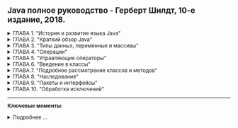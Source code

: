 <small>

## Java полное руководство - Герберт Шилдт, 10-е издание, 2018.  

<details><summary>ГЛАВА 1. "История и развитие языка Java"</summary>

>**Версия Java SE 9**    
>Главным нововведением в версии JDK 9 являются модули, позволяющие указывать взаимосвязи и зависимости в прикладном коде, а также расширяющие возможности управления доступом в Java. Вместе с модулями в языке Java появился
новый синтаксический элемент и несколько ключевых слов. Кроме того, в состав JDK была включена утилита j link, позволяющая создавать на стадии выполнения образ прикладного файла типа JMOD, содержащего только нужные модули.
Модули также оказали заметное влияние на библиотеку Java API, поскольку, начиная с версии JDK 9, библиотечные пакеты организованы в модули.
>
</details>

<details><summary>ГЛАВА 2. "Краткий обзор Java"</summary>  

>**Абстракция**  
>Важным элементом ООП является абстракция. Человеку свойственно представлять сложные явления и объекты, прибегая к абстракции. Например, люди
 представляют себе автомобиль не в виде набора десятков тысяч отдельных деталей, а в виде совершенно определенного объекта, имеющего свое особое поведение. Эта абстракция позволяет не задумываться о сложности деталей, составляющих автомобиль, скажем, при поездке в магазин. Можно не обращать внимания
 на подробности работы двигателя, коробки передач и тормозной системы. Вместо этого объект можно использовать как единое целое.
>
>Эффективным средством применения абстракции служат иерархические классификации. Это позволяет упрощать семантику сложных систем, разбивая их на более управляемые части. Внешне автомобиль выглядит единым объектом. Но
 стоит заглянуть внутрь, как становится ясно, что он состоит из нескольких подсистем: рулевого управления, тормозов, аудиосистемы, привязных ремней, обогревателя, навигатора и т.п. Каждая из этих подсистем, в свою очередь, собрана из более
 специализированных узлов. Например, аудиосистема состоит из радиоприемника, проигрывателя компакт-дисков и/или аудиокассет. Суть всего сказанного состоит в том, что структуру автомобиля (или любой другой сложной системы) можно
 описать с помощью иерархических абстракций.
>
> Иерархические абстракции сложных систем можно применять и к компьютерным программам. Благодаря абстракции данные традиционной, ориентированной
 на процессы, программы можно преобразовать в составляющие ее объекты, а последовательность этапов процесса - в совокупность сообщений, передаваемых
 между этими объектами. Таким образом, каждый из этих объектов описывает свое
 особое поведение. Эти объекты можно считать отдельными сущностями, реагирующими на сообщения, предписывающие им выполнить конкретное действие.
 В этом, собственно, и состоит вся суть ООП.  
>
>Принципы ООП лежат как в основе языка Java, так и восприятия мира человеком. Важно понимать, каким образом эти принципы реализуются в программах. Как станет ясно в дальнейшем, ООП является еще одной, но более эффективной и естественной
 парадигмой создания программ, способных пережить неизбежные изменения, сопровождающие жизненный цикл любого крупного программного проекта, включая зарождение общего замысла, развитие и созревание. Например, при наличии тщательно
 определенных объектов и ясных, надежных интерфейсов с этими объектам можно безбоязненно и без особого труда извлекать или заменять части старой системы.
>
>**Инкапсуляция**  
>Механизм, связывающий код и данные, которыми он манипулирует, защищая оба эти компонента от внешнего вмешательства и злоупотреблений, называется инкапсуляцией. Инкапсуляцию можно считать защитной оболочкой, которая предохраняет код и данные от произвольного доступа со стороны другого кода, находящегося
 снаружи оболочки. Доступ к коду и данным, находящимся внутри оболочки, строго контролируется тщательно определенным интерфейсом. Чтобы провести аналогию с реальным миром, рассмотрим автоматическую коробку передач автомобиля.
 Она инкапсулирует немало сведений об автомобиле, в том числе величину ускорения, крутизну поверхности, по которой совершается движение, а также положение рычага переключения скоростей. Пользователь (в данном случае водитель) может оказывать влияние на эту сложную инкапсуляцию только одним способом: перемещая рычаг переключения скоростей. На коробку передач нельзя воздействовать,
 например, с помощью индикатора поворота или дворников. Таким образом, рычаг переключения скоростей является строго определенным, а по существу, единственным интерфейсом с коробкой передач. Более того, происходящее внутри коробки
 передач не влияет на объекты, находящиеся вне ее. Например, переключение передач не включает фары! Функция автоматического переключения передач инкапсулирована, и поэтому десятки изготовителей автомобилей могут реализовать ее как
 угодно. Но с точки зрения водителя все эти коробки передач работают одинаково.
>
>Аналогичный принцип можно применять и в программировании. Сильная сторона инкапсулированного кода состоит в следующем: всем известно, как получить доступ к нему, а следовательно, его можно использовать независимо о подробностей реализации и не опасаясь неожиданных побочных эффектов.  
>
>Основу инкапсуляции в Java составляет класс. Подробнее классы будут рассмотрены в последующих главах, а до тех пор полезно дать хотя бы краткое их описание.
 Класс определяет структуру и поведение (данные и код), которые будут совместно использоваться набором объектов. Каждый объект данного класса содержит структуру и поведение, которые определены классом, как если бы объект был "отлит"
 в форме класса. Поэтому иногда объекты называют экземплярами класса. Таким образом, класс - это логическая конструкция, а объект - ее физическое воплощение. При создании класса определяются код и данные, которые образуют этот класс.
>
>Совместно эти элементы называются членами класса. В частности, определенные в классе данные называются переменными-членами или переменными экземпляра,
 а код, оперирующий данными, - методами-членами или просто методами. (То, что программирующие на Java называют методами, программирующие на С/С++ называют функциями.) В программах, правильно написанных на Java, методы определяют, 
 60 Часть 1. Язык Java каким образом используются переменные-члены. Это означает, что поведение и интерфейс класса определяются методами, оперирующими данными его экземпляра.  
 Назначение класса состоит в инкапсуляции сложной структуры программы, и поэтому существуют механизмы сокрытия сложной структуры реализации в самом
 классе. Каждый метод или переменная в классе могут быть помечены как закрытые или открытые. Открытый интерфейс класса представляет все, что должны или могут знать внешние пользователи класса. Закрытые методы и данные могут быть доступны только для кода, который является членом данного класса. Следовательно,
 любой другой код, не являющийся членом данного класса, не может получать доступ к закрытому методу или переменной. Закрытые члены класса доступны другим частям программы только через открытые методы класса, и благодаря этому исключается возможность выполнения неправомерных действий. Это, конечно, означает,
 что открытый интерфейс должен быть тщательно спроектирован и не должен раскрывать лишние подробности внутреннего механизма работы класса.
>
>**Наследование**  
>Процесс, в результате которого один объект получает свойства другого, называется наследованием. Это очень важный принцип ООП, поскольку наследование обеспечивает принцип иерархической классификации. Как отмечалось ранее,
 большинство знаний становятся доступными для усвоения благодаря иерархической (т.е. нисходящей) классификации. Например, золотистый ретривер - часть
классификации собак, которая, в свою очередь, относится к классу млекопитающих, а тот - к еще большему классу животных. Без иерархий каждый объект должен был бы явно определять все свои характеристики. Но благодаря наследованию
объект должен определять только те из них, которые делают его особым в классе. Объект может наследовать общие атрибуты от своего родительского объекта.
Таким образом, механизм наследования позволяет сделать один объект частным случаем более общего случая.
> 
>Рассмотрим этот механизм подробнее.   
Как правило, большинство людей воспринимают окружающий мир в виде иерархически связанных между собой объектов, подобных животным, млекопитающим и собакам. Если требуется привести абстрактное описание животных, можно сказать, что они обладают определенными свойствами: размеры, умственные
способности и костная система. Животным присущи также определенные особенности поведения: они едят, дышат и спят. Такое описание свойств и поведения составляет определение класса животных.  
Если бы потребовалось описать более конкретный класс животных, например млекопитающих, следовало бы указать и более конкретные свойства, в частности тип зубов и молочных желез. Такое определение называется подклассом животных, которые относятся к суперклассу (родительскому классу) млекопитающих.
А поскольку млекопитающие - лишь более точно определенные животные, то они наследуют все свойства животных. Подкласс нижнего уровня иерархии классов наследует все свойства каждого из его родительских классов
>
>**Полиморфизм**  
>Полиморфизм (от греч. "много форм") - это принцип ООП, позволяющий использовать один и тот же интерфейс для общего класса действий. Каждое действие
 зависит от конкретной ситуации. Рассмотрим в качестве примера стек, действующий как список обратного магазинного типа. Допустим, в программе требуются
 стеки трех типов: для целочисленных значений, для числовых значений с плавающей точкой и для символов. Алгоритм реализации каждого из этих стеков остается неизменным, несмотря на отличия в данных, которые в них хранятся. В языке,
 не являющемся объектно-ориентированным, для обращения со стеком пришлось бы создавать три разных ряда подпрограмм под отдельными именами. А в языке Java благодаря принципу полиморфизма для обращения со стеком можно определить общий ряд подпрограмм под одними и теми же общими именами.  
 В более общем смысле принцип полиморфизма нередко выражается фразой "один интерфейс, несколько методов': Это означает, что можно разработать общий интерфейс для группы связанных вместе действий. Такой подход позволяет уменьшить сложность программы, поскольку один и тот же интерфейс служит
 для указания общего класса действий. А выбор конкретного действия (т.е. метода) делается применительно к каждой ситуации и входит в обязанности компилятора.
 Это избавляет программиста от необходимости делать такой выбор вручную. Ему нужно лишь помнить об общем интерфейсе и правильно применять его.  
 Если продолжить аналогию с собаками, то можно сказать, что собачье обоняние - полиморфное свойство. Если собака почувствует запах кошки, она залает
 и погонится за ней. А если собака почувствует запах своего корма, то у нее начнется слюноотделение, и она поспешит к своей миске. В обоих случаях действует одно
 и то же чувство обоняния. Отличие лишь в том, что именно издает запах, т.е. в типе данных, воздействующих на нос собаки! Этот общий принцип можно реализовать, применив его к методам в программе на Java. 
>

</details>

<details><summary>ГЛАВА 3. "Типы данных, переменные и массивы"</summary>

>
>>* **Целые числа.**   
>>Тип bуtе 8-разрядный тип данных со знаком от -128 до 127.  
>>Тип short представляет 16-разрядные целочисленные значения со знаком в пределах от -32768 до 32767. Этот тип данных применяется в Java реже всех остальных.  
>>Тип int это тип 32-разрядных целочисленных значений со знаком в пределах от -2147483648 до 2147483647.  
>>Тип long этот тип 64-разрядных целочисленных значений со знаком удобен в тех случаях, когда длины типа int недостаточно для хранения требуемого значения.   

>>* **Числа с плавающей точкой.**  
>>Тип float Этот тип определяет числовое значение с плавающей точкой одинарной точности, для хранения которого в оперативной памяти требуется 32 бита.  
>>Тип doublе Для хранения числовых значений с плавающей точкой двойной точности, как обозначает ключевое слово doublе, в оперативной памяти требуется 64 бита.    

>>* **Символы.**  
>>Эта группа включает в себя тип данных char, представляющий символы, например буквы и цифры, из определенного набора.  

>>* **Тип данных char.**  
>>Символы представлены в Юникоде (Unicode), для хранения этих символов требуется 16 бит, диапазон  от О до 65536.  

>>* **Логические значения.**  
>>Тип boolean, предназначенный для хранения логических значений. Переменные этого типа могут принимать только одно из двух возможных значений: true (истинное) или false (ложное).  

>>**Управляющие последовательности символов**  
>>|Управляющая последовательность|Описание|
>>|:-----------------------------|:-------|
>>|\ddd|Восьмеричный символ ( ddd) |
>>|\uxxxx|Шестнадцатеричный символ в Юникоде (.хххх)|
>>|\'|Одинарная кавычка|
>>|\"|Двойная кавычка|
>>|\\|Обратная косая черта|
>>|\r|Возврат каретки|
>>|\n|Новая строка (или перевод строки)|
>>|\f|Подача страницы|
>>|\t|Табуляция|
>>|\b|Возврат на одну позицию ("забой")|

>>**Область видимости и срок действия переменных**  
>>При открытии каждого нового блока кода создается новая область видимости. Область видимости определяет, какие именно объекты доступны для других частей программы. Она определяет также продолжительность существования этих объектов.
>>  
>>Области видимости могут быть вложенными. Так, вместе с каждым блоком кода, по существу, создается новая, вложенная область видимости. В таком случае внешняя область видимости включает в себя внутреннюю область. Это означает, что объекты, объявленные во внешней области видимости, будут доступны
для кода из внутренней области видимости, но не наоборот. Объекты, объявленные во внутренней области видимости, будут недоступны за ее пределами.
  
>>**Автоматическое преобразование типов в Java**  
>>Когда данные одного типа присваиваются переменной другого типа, выполняется автоматическое преобразование типов, если удовлетворяются два условия:  
>
>>* оба типа совместимы;  
>>* длина целевого типа больше длины исходного типа.  
>
>>**Правила продвижения типов**
>>В языке Java определен ряд правил продвижения типов, применяемых к выражениям. Сначала все значения типа byte, short и char продвигаются к типу int,
  как пояснялось выше. Затем тип всего выражения продвигается к типу long, если
  один из его операндов относится к типу long. Если же один из операндов относится к типу float, то тип всего выражения продвигается к типу float. А если
  любой из операндов относится к типу douЫe, то и результат вычисления всего
  выражения относится к типу douЫe.  
>>
>>[Chapter03/Conversion - Продемонстрировать приведение типов](https://github.com/aykononov/JavaSchildt/tree/master/Chapter03/Conversion.java "Посмотреть пример")  
>>[Chapter03/Scope - Продемонстрировать область видимости блока кода](https://github.com/aykononov/JavaSchildt/tree/master/Chapter03/Scope.java "Посмотреть пример")  
>
>>**Массивы**  
>>Массив - это группа однотипных переменных, для обращения к которым используется общее имя. В языке Java допускается создание массивов любого типа
  и разной размерности. Доступ к конкретному элементу массива осуществляется по его индексу. Массивы предоставляют удобный способ группирования связанной вместе информации.  
>>Массивы бывают ОДНОМЕРНЫЕ и МНОГОМЕРНЫЕ.  
>>
>>[Chapter03/Array - Продемонстрировать применение одномерного массива](https://github.com/aykononov/JavaSchildt/tree/master/Chapter03/Array.java "Посмотреть пример")  
>>[Chapter03/CountDayArray - Усовершенствованная версия предыдущей программы](https://github.com/aykononov/JavaSchildt/tree/master/Chapter03/CountDayArray.java "Посмотреть пример")   
>>[Chapter03/TwoDArray - Двумерный массив](https://github.com/aykononov/JavaSchildt/tree/master/Chapter03/TwoDArray.java "Посмотреть пример")  
>>[Chapter03/Matrix - Инициализировать двухмерный массив](https://github.com/aykononov/JavaSchildt/tree/master/Chapter03/Matrix.java "Посмотреть пример")  
>>[Chapter03/DuoArray - Применение двумерного массива](https://github.com/aykononov/JavaSchildt/tree/master/Chapter03/DuoArray.java "Посмотреть пример")  
>>[Chapter03/ThreeArray - Пример трехмерного массива](https://github.com/aykononov/JavaSchildt/tree/master/Chapter03/ThreeArray.java "Посмотреть пример")  
>>[Chapter03/TwoDAgain - Резервирование памяти вручную для массива с разной размерностью второго измерения](https://github.com/aykononov/JavaSchildt/tree/master/Chapter03/TwoDAgain.java "Посмотреть пример")  
>>[Chapter03/Average - Вычисление среднего из массива значений](https://github.com/aykononov/JavaSchildt/tree/master/Chapter03/TwoDAgain.java "Посмотреть пример")  
</details>

<details><summary>ГЛАВА 4. "Операции"</summary>

>
>[Chapter04/BasicMath - Продемонстрировать основные арифметические операции](https://github.com/aykononov/JavaSchildt/tree/master/Chapter04/BasicMath.java "Посмотреть пример")  
>[Chapter04/Modulus - Операция деления по модулю "%" (возвращает остаток от деления)](https://github.com/aykononov/JavaSchildt/tree/master/Chapter04/Modulus.java "Посмотреть пример")  
>[Chapter04/OpEquals - Составные операции с присваиванием](https://github.com/aykononov/JavaSchildt/tree/master/Chapter04/OpEquals.java "Посмотреть пример")  
>
>**Поразрядные операции в Java**  
>"~"    - Поразрядная унарная операция НЕ  
>"&"    - Поразрядная логическая операция И  
>"|"    - Поразрядная логическая операция ИЛИ  
>"^"    - Поразрядная логическая операция исключающее ИЛИ  
>">>"   - Сдвиг вправо  
>">>>"  - Сдвиг вправо с заполнением нулями  
>"<<"   - Сдвиг влево  
>"&="   - Поразрядная логическая операция И с присваиванием  
>"|="   - Поразрядная логическая операция ИЛИ с присваиванием  
>"^="   - Поразрядная логическая операция исключающее ИЛИ с присваиванием  
>">>="  - Сдвиг вправо с присваиванием  
>">>>=" - Сдвиг вправо с заполнением нулями и присваиванием  
>"<<="  - Сдвиг влево с присваиванием  
>
>[Chapter04/BitLogic - Продемонстрировать применение поразрядных логических операций](https://github.com/aykononov/JavaSchildt/tree/master/Chapter04/BitLogic.java "Посмотреть пример")  
>[Chapter04/HexByte - Маскирование двоичных разрядов расширения знака](https://github.com/aykononov/JavaSchildt/tree/master/Chapter04/HexByte.java "Посмотреть пример")  
>[Chapter04/ByteShift - Сдвиг влево значения типа byte](https://github.com/aykononov/JavaSchildt/tree/master/Chapter04/ByteShift.java "Посмотреть пример")  
>[Chapter04/ByteLeft - Сдвиг влево](https://github.com/aykononov/JavaSchildt/tree/master/Chapter04/ByteLeft.java "Посмотреть пример")  
>
>**Операции отношения(сравнения)**  
>"=="   - Равно  
 "!="   - Не равно  
 ">"    - Больше  
 "<"    - Меньше  
 ">="   - Больше или равно  
 "<="   - Меньше или равно
>
>**Логические операции**  
>&  - Логическая операция И  
 |  - Логическая операция ИЛИ  
 ^  - Логическая операция исключающее ИЛИ  
 || - Укороченная логическая операция ИЛИ  
 && - Укороченная логическая операция И  
 !  - Логическая унарная операция НЕ  
 &= - Логическая операция И с присваиванием  
 |= - Логическая операция ИЛИ с присваиванием  
 ^= - Логическая операция исключающее ИЛИ с присваиванием  
 == - Равенство  
 != - Неравенство  
 ?: - Тернарная условная операция типа если"., то"., иначе".
>
>[Chapter04/Ternary - Продемонстрировать применение тернарной операции "?"](https://github.com/aykononov/JavaSchildt/tree/master/Chapter04/Ternary.java "Посмотреть пример")  
  
</details>

<details><summary>ГЛАВА 5. "Управляющие операторы"</summary>

>
>Управляющие операторы применяются для реализации переходов и ветвлений в потоке исполнения команд программы, исходя из ее состояния. Управляющие операторы в программе на Java можно разделить
 на следующие категории: операторы выбора, операторы цикла и операторы перехода. Операторы выбора позволяют выбирать разные ветви выполнения команд
 в соответствии с результатом вычисления заданного выражения или состоянием переменной. Операторы цикла позволяют повторять выполнение одного или нескольких операторов (т.е. они образуют циклы). Операторы перехода обеспечивают возможность нелинейного выполнения программы.
>
>[Chapter05/SampleSwitch - Простой пример применения оператора switch](https://github.com/aykononov/JavaSchildt/tree/master/Chapter05/SampleSwitch.java "Посмотреть пример")  
>[Chapter05/NoBody - Цикл whilе (целевая часть цикла может быть пустой)](https://github.com/aykononov/JavaSchildt/tree/master/Chapter05/NoBody.java "Посмотреть пример")  
>[Chapter05/DoWhile - Продемонстрировать применение оператора цикла do-while](https://github.com/aykononov/JavaSchildt/tree/master/Chapter05/DoWhile.java "Посмотреть пример")  
>[Chapter05/ChoiceMenu - Использовать оператор цикла do-while для выбора пункта меню.](https://github.com/aykononov/JavaSchildt/tree/master/Chapter05/ChoiceMenu.java "Посмотреть пример")  
>[Chapter05/ForEach - Пример цикла for в стиле for each](https://github.com/aykononov/JavaSchildt/tree/master/Chapter05/ForEach.java "Посмотреть пример")  
>[Chapter05/ForEachDuoArray - Применение цикла for в стиле for each для обращения к двухмерному массиву](https://github.com/aykononov/JavaSchildt/tree/master/Chapter05/ForEachDuoArray.java "Посмотреть пример")  
>[Chapter05/BreakWhile - Применение оператора break во вложенных циклах](https://github.com/aykononov/JavaSchildt/tree/master/Chapter05/BreakWhile.java "Посмотреть пример")  
>[BreakToLabel - Применение оператора Ьreak с меткой для выхода из вложенных циклов.](https://github.com/aykononov/JavaSchildt/tree/master/Chapter05/BreakToLabel.java "Посмотреть пример")  
>[Chapter05/Continue - Продемонстрировать применение оператора continue](https://github.com/aykononov/JavaSchildt/tree/master/Chapter05/Continue.java "Посмотреть пример")  
>[Chapter05/Return - Оператор return немедленно прекращает выполнение метода, в теле которого он находится.](https://github.com/aykononov/JavaSchildt/tree/master/Chapter05/Return.java "Посмотреть пример")  
>[Chapter05/ContinueLabel - Применение оператора continue с меткой](https://github.com/aykononov/JavaSchildt/tree/master/Chapter05/ContinueLabel.java "Посмотреть пример")  

</details>

<details><summary>ГЛАВА 6. "Введение в классы"</summary>

>
>**Класс определяет форму и сущность объекта.**  
>Таким образом, Класс - *Это шаблон для создания объекта*, а Объект - *Это экземпляр класса*. 
 Но поскольку Объект является экземпляром Класса, то понятия объект и экземпляр употребляются в одном и том же смысле.  
 При определении Класса объявляется его конкретная форма и сущность. Для этого указываются данные, которые он содержит, а также код, воздействующий на эти данные.
 И хотя очень простые Классы могут содержать только код или только данные, большинство классов, применяемых в реальных программах, содержат оба компонента.  
 Данные, или переменные, определенные в классе, называются переменными экземпляра. Код содержится в теле методов. Вместе с переменными зкземпляра
 методы, определенные в классе, называются цленами класса. В большинстве классов действия над переменными зкземпляра и доступ к ним осуществляют методы,
 определенные в этом классе. Таким образом, именно методы, как правило, определяют порядок использования данных класса.  
 Как упоминалось выше, переменные, определенные в классе, называются переменными экземпляра, поскольку каждый экземпляр класса (т.е. каждый объект
 класса) содержит собственные копии этих переменных. Таким образом, данные одного объекта отделены и отличаются от данных другого объекта.  
 Все методы имеют ту же общую форму, что и метод main(), но большинство методов редко объявляются как static или public.  
>
> *В общей форме класса отсутствует определение метода main(). Его нужно указывать только в тех случаях, когда данный класс служит отправной точкой для выполнения программы.*
>
>[Chapter06/BoxDemo - Программа, использующая класс Box](https://github.com/aykononov/JavaSchildt/tree/master/Chapter06/BoxDemo.java "Посмотреть пример")  
>[Chapter06/BoxDemo2 - В этой программе объявляются два объекта класса Вох](https://github.com/aykononov/JavaSchildt/tree/master/Chapter06/BoxDemo2.java "Посмотреть пример")  
>[Chapter06/BoxDemo3 - В этой программе применяется метод с параметрами](https://github.com/aykononov/JavaSchildt/tree/master/Chapter06/BoxDemo3.java "Посмотреть пример")  
>[Chapter06/BoxDemo4 - В классе Box4 применяется параметрзованный конструктор](https://github.com/aykononov/JavaSchildt/tree/master/Chapter06/BoxDemo4.java "Посмотреть пример")  
>[Chapter06/BoxDemo5 - Перегрузка методов](https://github.com/aykononov/JavaSchildt/tree/master/Chapter06/BoxDemo5.java "Посмотреть пример")  
>[Chapter06/Stack - Реализация класса Stack](https://github.com/aykononov/JavaSchildt/tree/master/Chapter06/Stack.java "Посмотреть пример")  
>[Chapter06/TestStack - Применение класса Stack](https://github.com/aykononov/JavaSchildt/tree/master/Chapter06/TestStack.java "Посмотреть пример")  

</details>

<details><summary>ГЛАВА 7. "Подробное рассмотрение классов и методов"</summary>

>
><details><summary>Перегрузка методов</summary>
>
>Далее будет продолжено более подробное рассмотрение методов и классов на следующих примерах:  
>Перегрузка методов поддерживает полиморфизм, поскольку это один из способов реализации в Java принципа "один интерфейс, несколько методов. 
>В тех языках программирования, где перегрузка методов не поддерживается, каждому методу должно быть присвоено однозначное имя. Но зачастую требуется реализовать, по существу, один и тот же метод для разных типов данных.  
>Перегрузка методов ценна тем, что позволяет обращаться к похожим методам по общему имени.
>  
>Выбор подходящего варианта метода для кQнкретной ситуации входит в обязанности компилятора, а программисту нужно лишь запомнить общее выполняемое действие. Полиморфизм позволяет свести несколько имен к одному.  
>При перегрузке метода каждый его вариант может выполнять любые требующиеся действия. Не существует правила, согласно которому перегружаемые методы должны быть связаны друг с другом.
>  
>[Chapter07/OverloadDemo - Продемонстрировать перегрузку методов](https://github.com/aykononov/JavaSchildt/tree/master/Chapter07/OverloadDemo.java "Посмотреть пример")  
>[Chapter07/OverloadDemo2 - Применить автоматическое преобразование типов к перегрузке](https://github.com/aykononov/JavaSchildt/tree/master/Chapter07/OverloadDemo.java "Посмотреть пример")  
>
>Наряду с перегрузкой обычных методов можно также выполнять перегрузку методов-конструкторов.  
>В качестве параметров объекты чаще всего употребляются в конструкторах.
 Нередко новый объект приходится создавать таким образом, чтобы он первоначально ничем не отличался от уже существующего объекта. Для этого придется
 определить конструктор, принимающий в качестве параметра объект своего класса. Например, приведенная ниже очередная версия класса Вох позволяет инициализировать один объект другим.  
>
>[Chapter07/BoxDemo01 - В этой версии класса Вох один объект допускается инициализировать другим объектом](https://github.com/aykononov/JavaSchildt/tree/master/Chapter07/BoxDemo01.java "Посмотреть пример")  
>
></details>

><details><summary>Передача агрументов - Вызов по значению</summary>
>
>В этом случае значение аргумента копируется в формальный параметр подпрограммы. Следовательно, изменения, вносимые в параметр подпрограммы, не оказывают никакого влияния на аргумент.  
>*Когда методу передается аргумент примитивного типа, его передача происходит по значению. В итоге создается копия аргумента, и все, что происходит с параметром, принимающим этот аргумент, не оказывает никакого влияния за пределами вызываемого метода.*  
>[Chapter07/CallByValue02 - Аргументы примитивных типов передаются по значению](https://github.com/aykononov/JavaSchildt/tree/master/Chapter07/CallByValue02.java "Посмотреть пример")  
>
></details>

><details><summary>Передача объектов</summary>
>
>При передаче объекта в качестве аргумента методу ситуация меняется коренным образом, поскольку объекты, по существу, передаются при вызове по ссылке. Не следует, однако, забывать, что *при объявлении переменной типа класса создается лишь ссылка на объект этого класса.*  
 Таким образом, при передаче этой ссылки методу принимающий ее параметр будет ссылаться на тот же самый объект, на который ссылается и аргумент. По существу, это означает, что объекты действуют так, как будто они передаются методам по ссылке. Но изменения объекта в теле метода оказывают влияние на объект, указываемый в качестве аргумента.  
[Chapter07/CallObjLink03 - Объекты передаются по ссылке на них](https://github.com/aykononov/JavaSchildt/tree/master/Chapter07/CallObjLink03.java "Посмотреть пример")  
>
></details>

><details><summary>Возврат объектов</summary>
>
>Метод может возвращать любой тип данных, в том числе созданные типы классов.  
 При каждом вызове метода в программе создается новый объект, а ссылка на него возвращается вызывающей части программы. 
 В данной программе демонстрируется еще один важный момент: память выделяется для всех объектов динамически с помощью операции new, а следовательно, программисту не нужно принимать никаких мер, чтобы объект не вышел за пределы области своего действия, поскольку выполнение метода, в котором он был создан, прекращается. Объект будет
 существовать до тех пор, пока будет существовать ссылка на него в каком-нибудь другом месте программы.  
 В отсутствие любых ссылок на объект он будет уничтожен при последующей сборке "мусора".  
>В приведенном ниже примере проrраммы метод icrByTen() возвращает объект, в котором значение переменной а на "1О" больше значения этой переменной в вызывающем объекте:  
>[Chapter07/ReturnObject04 - Возврат объекта](https://github.com/aykononov/JavaSchildt/tree/master/Chapter07/ReturnObject04.java "Посмотреть пример")  
></details>

><details><summary>Рекурсия</summary>
>
>Процесс определения чего-либо относительно самого себя называется Рекурсией. В Java Рекурсия - это средство, которое позволяет методу вызывать самого себя.   
>Такой метод называется *Рекурсивным*.  
>Когда рекурсивный метод вызывает сам себя, новым локальным переменным и параметрам выделяется место в стеке и код метода выполняется с этими новыми исходными значениями. 
 При каждом возврате из вызова рекурсивного метода прежние локальные переменные и параметры удаляются из стека, а выполнение продолжается с точки вызова в самом методе. 
>Рекурсивные методы выполняют действия, которые можно сравнить с раскладыванием и складыванием телескопической трубы.
>  
>Недостаток:  
>Слишком большое количество вызовов рекурсивного метода может привести к переполнению стека, поскольку параметры и локальные переменные сохраняются в стеке,
 а при каждом новом вызове создаются новые копии этих значений. В таком случае в исполняющей системе Java возникнет исключение.
>  
>Преимущество:  
>Главное преимущество рекурсивных методов заключается в том, что их можно
 применять для реализации более простых и понятных вариантов некоторых алгоритмов, чем их итерационные аналоги. Например, алгоритм быстрой сортировки
 очень трудно реализовать итерационным способом. А некоторые виды алгоритмов, связанных с искусственным интеллектом, легче всего реализовать с помощью рекурсивных решений.
>  
>Важно!!!  
>При написании рекурсивных методов следует позаботиться о том, чтобы в каком-нибудь другом месте программы присутствовал условный оператор i f, осуществляющий возврат из метода без его рекурсивного вызова. В противном случае возврата из рекурсивно вызываемого метода так и не произойдет. 
>Подобная ошибка очень часто встречается при организации рекурсии. Поэтому на стадии разработки рекурсивных методов рекомендуется как можно чаще делать вызовы метода println(),чтобы следить за происходящим и прерывать выполнение при обнаружении ошибки.
>  
>*Классическим примером рекурсии служит вычисление факториала числа.*  
>Факториал числа N - это произведение всех целых чисел от 1 до N.   
 Например, факториал числа 3 равен 1*2*3, т.е. 6.  
>Ниже показано, как вычислить факториал, используя рекурсивный метод:  
>[Chapter07/Recursion05 - Простой пример рекурсии (вычисление Факториала)](https://github.com/aykononov/JavaSchildt/tree/master/Chapter07/Recursion05.java "Посмотреть пример")  
>[Chapter07/Recursion06 - Еще один пример рекурсии](https://github.com/aykononov/JavaSchildt/tree/master/Chapter07/Recursion06.java "Посмотреть пример")  
></details>

><details><summary>Управление доступом</summary>
>
>Инкапсуляция позволяет управлять доступом к членам класса из отдельных частей программы.  
>В языке Java определяются следующие модификаторы доступа: *рublic (открытый), private (закрытый)* и *protected (защищенный)*, а также уровень доступа, предоставляемый по умолчанию. Модификатор доступа protected применяется только при наследовании.
>  
>Когда член объявляется с модификатором доступа *рublic*, он становится доступным из любого
 другого кода. А когда член класса объявляется с модификатором доступа *private*,
 он доступен только другим членам этого же класса. Теперь становится понятно,
 почему в объявлении метода **main()** всегда присутствует модификатор *рublic*.
 Этот метод вызывается из кода, находящегося за пределами данной программы, т.е. из исполняющей системы Java. 
 В отсутствие модификатора доступа по умолчанию член класса считается открытым в своем пакете, но недоступным для кода, находящегося за пределами этого пакета.  
>
>В следующем примере демонстрируется отличие модификаторов *рublic и private*:  
>[Chapter07/TestAccess07 - Демонстрация модификаторов доступа](https://github.com/aykononov/JavaSchildt/tree/master/Chapter07/TestAccess07.java "Посмотреть пример")  
>В качестве более реального примера организации управления доступом рассмотрим следующую усовершенствованную версию класса Stack.  
>[Chapter07/StackTest08 - Пример, усовершенствованной версии класса Stack](https://github.com/aykononov/JavaSchildt/tree/master/Chapter07/StackTest08.java "Посмотреть пример")  
></details>

><details><summary>Ключевое слово static</summary>
>
>Когда член класса объявлен как *static (статический)*, он доступен до создания любых объектов его класса и без ссылки на какой-нибудь объект. 
 Статическими могут быть объявлены как методы, так и переменные. Наиболее распространенным примером статического члена служит метод **main()**, который объявляется как *static*,
 поскольку он должен быть объявлен до создания любых объектов.
 Переменные экземпляра, объявленные как *static*, по существу, являются глобальными. При объявлении объектов класса этих переменных их копии не создаются. Вместо этого все экземпляры класса совместно используют одну и ту же
 статическую переменную.
>  
>На методы, объявленные как *static*, налагаются следующие ограничения:
>* Они могут непосредственно вызывать только другие статические методы.
>* Им непосредственно доступны только статические переменные.
>* Они никоим образом не могут делать ссылки типа *this* или *super*.  
>
>Если для инициализации статических переменных требуется произвести вычисления, то для этой цели достаточно объявить статический блок, который будет выполняться только один раз при первой загрузке класса.   
>В приведенном ниже примере демонстрируется класс, который содержит статический метод, несколько статических переменных и статический блок инициализации.  
>[Chapter07/UseStatic09 - В этой версии класса Вох один объект допускается инициализировать другим объектом](https://github.com/aykononov/JavaSchildt/tree/master/Chapter07/UseStatic09.java "Посмотреть пример")  
>
>За пределами класса, в котором определены статические методы и переменные, ими можно пользоваться независимо от любого объекта. Для этого достаточно
 указать имя их класса через *операцию-точку* непосредственно перед их именами. Так, если требуется вызвать статический метод за пределами его класса, это можно сделать, используя следующую общую форму:  
>
>```Java
> имя_класса.метод()
>```
>
>Здесь имя_класса обозначает имя того класса, в котором объявлен статический метод. Как видите, эта форма аналогична той, что применяется для вызова
 нестатических методов через переменные ссылки на объекты. Аналогично для доступа к статической переменной ее имя следует предварить именем ее класса через
 *операцию-точку*. Именно так в Java реализованы управляемые версии глобальных методов и переменных.
>
>Обратимся к конкретному примеру. В теле метода main() обращение к статическому методу callme() и статической переменной "Ь" осуществляется по имени их класса "UseStatic09":  
>[Chapter07/UseStaticByName09 - В этой версии класса Вох один объект допускается инициализировать другим объектом](https://github.com/aykononov/JavaSchildt/tree/master/Chapter07/UseStaticByName09.java "Посмотреть пример")  
></details>

><details><summary>Массивы</summary>
>
>Имея представление о классах, можно сделать следующий важный вывод относительно Массивов: *все они реализованы как объекты*.  
>В частности, размер массива, т.е. количество элементов, которые может содержать массив, хранится в его переменной экземпляра
 *length*. Все массивы обладают этой переменной как свойством, которое всегда содержит размер массива.
>  
>В качестве примера ниже приведена усовершенствованная версия класса Stack. Напомним, что в предшествующих версиях этого класса всегда создавался 10-элементный стек.
 *А новая версия класса Stack позволяет создавать стеки любого размера*.
>  
>Значение свойства stck.length используется с целью предотвратить переполнение стека!!!  
>[Chapter07/StackTest10 - Усовершенствованный класс Stack, в котором используется свойство длины массива](https://github.com/aykononov/JavaSchildt/tree/master/Chapter07/StackTest10.java "Посмотреть пример")  
></details>

><details><summary>Вложенные и внутренние классы</summary>
>
>Существуют два типа вложенных классов: *Статические и Нестатические.*
 Статическим называется такой вложенный класс, который объявляется с модификатором доступа static. А поскольку он является статическим, то должен обращаться к нестатическим членам своего внешнего класса посредством объекта. Это
 означает, что вложенный статический класс не может непосредственно ссылаться на нестатические члены своего внешнего класса. В силу этого ограничения статические вложенные классы применяются редко.
 Наиболее важным типом вложенного класса является *Внутренний класс.*  
 *Внутренний класс* - это нестатический вложенный класс. Он имеет доступ ко всем переменным и методам своего внешнего класса и может непосредственно ссылаться на них таким же образом, как и остальные нестатические члены внешнего класса.   
>[Chapter07/InnerClassDemo11 - Продемонстрировать применение внутреннего класса](https://github.com/aykononov/JavaSchildt/tree/master/Chapter07/InnerClassDemo11.java "Посмотреть пример")  
>
>Внутренний класс имеет доступ ко всем элементам своего внешнего класса, но не наоборот.
 Члены внутреннего класса доступны только в области действия внутреннего класса и не могут быть
 использованы внешним классом. Как показано в приведенном ниже примере программы, переменная у
 объявлена как переменная экземпляра класса Inner. Поэтому она недоступна за пределами этого класса
 и не может использоваться в методе showy().  
>[Chapter07/InnerClassDemo12 - Эта программа не подлежит компиляции !!!](https://github.com/aykononov/JavaSchildt/tree/master/Chapter07/InnerClassDemo12.java "Посмотреть пример")  
>
>Внутренние классы можно определять и в области видимости любого блока кода.
 Например, вложенный класс можно определить в блоке кода, относящегося к методу, или даже в теле цикла for.  
>[Chapter07/InnerClassDemo13 - В этой версии класса Вох один объект допускается инициализировать другим объектом](https://github.com/aykononov/JavaSchildt/tree/master/Chapter07/InnerClassDemo13.java "Посмотреть пример")  
></details>

><details><summary>Краткий обзор класса String</summary>
>
>Во-первых, следует уяснить, что любая создаваемая символьная строка на самом деле является объектом класса *String*. И даже строковые константы в действительности являются объектами класса *String*.
>  
>Во-вторых, объекты класса *String* являются неизменяемыми. Как только такой объект будет создан, его содержимое не подлежит изменению. На первый
 взгляд это может показаться серьезным ограничением, но на самом деле это не так по следующим причинам:  
>* Если требуется изменить символьную строку, то всегда можно создать новую символьную строку, содержащую все требующиеся изменения.
>* В языке Java определены классы *StringBuffer и StringBuilder*, равноправные классу *String* и допускающие изменение символьных строк, что позволяет выполнять в Java все обычные операции с символьными строками.  
>
>В классе *String* содержится ряд методов, которыми можно пользоваться, программируя на Java. 
 Так, с помощью метода *equals()* можно проверить две символьные строки на равенство, а метод *length()* позволяет выяснить длину символьной строки.   
 Вызывая метод *charAt()*, можно получить символ по заданному индексу. Ниже приведены общие формы этих трех методов.  
>```Java
> boolean еquаls(вторая_строка)
> int length ()
> char сhаrАt(индекс)
>```   
>[Chapter07/StringDemo14 - Продемонстрировать некоторые методы из класса String](https://github.com/aykononov/JavaSchildt/tree/master/Chapter07/StringDemo14.java "Посмотреть пример")  
>
>Подобно массивам объектов любого другого типа, могут существовать и массивы символьных строк.  
>[Chapter07/StringDemo15 - Продемонстрировать применение массивов объектов типа String](https://github.com/aykononov/JavaSchildt/tree/master/Chapter07/StringDemo15.java "Посмотреть пример")  
></details>

><details><summary>Аргументы переменной длины</summary>
>
>Метод, который принимает переменное количество арrументов, называется *методом с аргументами переменной длины*.  
>До версии J2SE 5 обработка арrументов переменной длины моrла выполняться двумя способами, ни один из которых не был особенно удобным.
>  
>Во-первых, если максимальное количество аргументов было небольшим и известным, можно было
 создавать перегружаемые варианты метода - по одному для каждого из возможных способов вызова метода. И хотя такой способ вполне работоспособен, он пригоден только в редких случаях.  
 Во-вторых, когда максимальное количество возможных аргументов было большим или неизвестным, применялся подход, при котором аргументы сначала размещались в массиве, а затем массив передавался методу.  
>Такой подход демонстрируется в следующем примере программы:  
>[Chapter07/UseArrayToPassVariableToMethod16 - Использовать массив для передачи методу переменной количество аргументов.](https://github.com/aykononov/JavaSchildt/tree/master/Chapter07/UseArrayToPassVariableToMethod16.java "Посмотреть пример")  
>
>В данной программе аргументы передаются методу vaTest() через массив v.
 Этот старый подход к обработке аргументов переменной длины позволяет методу vaTest() принимать любое количество аргументов. Но он требует, чтобы эти аргументы были вручную размещены в массиве до вызова метода vaTest(). Создание
 массива при каждом вызове метода vaTest() - задача не только трудоемкая, но и чреватая ошибками. Методы с аргументами переменной длины обеспечивают более простой и эффективный подход к обработке таких аргументов.  
>Для указания аргументов переменной длины служат три точки ( ••• ). В приведенном ниже примере показано, каким образом метод vaTest () можно объявить
 с аргументами переменной длины.  
>```Java
>static void vaтest(int ... v)
>``` 
>В этой синтаксической конструкции компилятору предписывается, что метод vaTest() может вызываться без аргументов или с несколькими аргументами.
 В итоге массив v неявно объявляется как массив типа int[]. Таким образом, в теле метода vaTest() доступ к массиву v осуществляется с помощью синтаксиса обычного массива.
>  
>ВАЖНО!!!
>Во-первых, как отмечалось ранее, в теле метода vaTest() переменная v действует как массив,
 поскольку она действительно является массивом. Синтаксическая конструкция ...
 просто указывает компилятору, что в данном методе предполагается использовать
 переменное количество аргументов и что эти аргументы будут храниться в массиве, на который ссылается переменная v.  
 Во-вторых, метод vaTest() вызывается в методе main() с разным количеством аргументов, в том числе и совсем без них.
 Аргументы автоматически размещаются в массиве и передаются переменной v.
 Если же аргументы отсутствуют, длина этого массива равна нулю.  
>[Chapter07/VarArgs17 - Продемонстрировать применение аргументов переменной длины](https://github.com/aykononov/JavaSchildt/tree/master/Chapter07/VarArgs17.java "Посмотреть пример")  
>
>Наряду с параметром переменной длины у метода могут быть и "обычные" параметры. Но параметр переменной длины должен быть последним среди всех параметров, объявляемых в методе.  
>```Java
>int doit(int а, int Ь, douЬle с, int ... vals) { }
>```
>Существует еще одно ограничение, о котором следует знать: 
>*метод должен содержать только один параметр с переменным количеством аргументов.*   
>Далее приведена измененная версия метода vaTest(), который принимает как обычный аргумент, так и аргументы переменной длины.  
>[Chapter07/VarArgs18 - Продемонстрировать применение аргументов переменной длины](https://github.com/aykononov/JavaSchildt/tree/master/Chapter07/VarArgs18.java "Посмотреть пример")  
></details>

><details><summary>Перегрузка методов с аргументами переменной длины</summary>
>
>Метод, принимающий аргументы переменной длины, можно перегружать.  
Есть два возможных способа перегрузки метода с аргументами переменной длины.
>*Первый способ* состоит в том, что у параметра данного метода с переменным количеством аргументов могут быть разные типы. Именно это имеет место в вариантах метода
vaRest ( int ... ) и vaTest (boolean ... ). Напомним, что языковая конструкция . . . вынуждает компилятор обрабатывать параметр как массив заданного
типа. Поэтому, используя разные типы аргументов переменной длины, можно выполнять перегрузку методов с переменным количеством аргументов таким же образом, как и обычных методов с массивом разнотипных параметров. В этом случае исполняющая система Java использует отличие в типах аргументов для выбора
нужного варианта перегружаемого метода.
>
>*Второй способ* перегрузки метода с аргументами переменной длины состоит в том, чтобы добавить один или несколько обычных параметров. Именно это
и было сделано при объявлении метода vaTest (String, int ... ). В данном случае для выбора нужного варианта метода исполняющая система Java использует не только количество аргументов, но и их тип.  
>[Chapter07/VarArgs19 - Аргументы переменной длины и перегрузка](https://github.com/aykononov/JavaSchildt/tree/master/Chapter07/VarArgs19.java "Посмотреть пример")  
>
>ВАЖНО!!!  
>Метод, поддерживающий переменное количество аргументов, может быть также перегружен методом, который не поддерживает такую возможность. 
 Так, в приведенном выше примере программы метод **vaтest()** может быть перегружен методом **vaтest(int х)**.
 Этот специализированный вариант вызывается только при наличии аргумента типа **int**.
 Если же передаются два или более аргумента типа int, то будет выбран вариант метода **vaтest (int ... v)** с аргументами переменной длины.
></details>

><details><summary>Аргументы переменной длины и неоднозначность</summary>
>
>При перегрузке метода, принимающего аргументы переменной длины, могут происходить непредвиденные ошибки. Они связаны с неоднозначностью, которая
 может возникать при вызове перегружаемого метода с аргументами переменной длины.  
 Параметр с переменным количеством аргументов может быть пустым, поэтому этот вызов может быть преобразован в вызов метода **vaTest (int ... )**
 или **vaTest (boolean ... )**. А поскольку вполне допустимы оба варианта, то данный вызов принципиально неоднозначен.  
[Chapter07/VarArgs20 - Аргументы переменной длины, перегрузка и Неоднозначность](https://github.com/aykononov/JavaSchildt/tree/master/Chapter07/VarArgs20.java "Посмотреть пример")  
> Приведенные ниже перегружаемые варианты метода **vaTest()** изначально неоднозначны, несмотря на то, что один из них принимает обычный параметр.  
>```Java
>    static void vaTest (int ... v) { // ...
>    static void vaTest (int n, int ... v) { // ... 
>```
>Несмотря на то что оба списка параметров метода vaTest () отличаются, компилятор не в состоянии разрешить следующий вызов:
>```Java
>vaTest(1)
>``` 
>Из-за ошибок неоднозначности, подобных описанным выше, иногда приходится отказываться от перегрузки и просто использовать один и тот же метод под двумя разными именами. Кроме того, ошибки неоднозначности порой служат признаком принципиальных изъянов в программе, которые можно устранить, тщательно проработав решения поставленной задачи.  
></details>

</details>

<details><summary>ГЛАВА 8. "Наследование"</summary>

><details><summary>Основы наследования</summary>
>
>>Как только суперкласс, который определяет общие свойства объекта, будет создан, он может наследоваться для разработки специализированных классов. Каждый подкласс добавляет собственные особые характеристики. В этом и состоит вся суть наследования.
>>
>>[Chapter08/SimpleInheritance01 - Простой пример наследования](https://github.com/aykononov/JavaSchildt/blob/master/Chapter08/SimpleInheritance01.java "Посмотреть пример")
>
></details>

><details><summary>Практический пример наследования</summary>
>
>>Если ссылочной переменной из Суперкласса присваивается ссылка на объект Подкласса, то доступ предоставляется только к указанным в ней частям объекта, определяемого в Суперклассе, потому-что Суперклассу неизвестно, что именно добавляет в него Подкласс.
>>
>>[Chapter08/DemoBoxWeight02 - Пример, где наследование применяется для расширения класса](https://github.com/aykononov/JavaSchildt/blob/master/Chapter08/DemoBoxWeight02.java "Посмотреть пример")
>
></details>

><details><summary>Вызов конструкторов Суперкласса с помощью ключевого слова super</summary>
>
>>При вызове метода super() из Подкласса вызывается конструктор его непосредственного Суперкласса. Таким образом, метод super() всегда обращается к Суперклассу, находящемуся в иерархии непосредственно над вызывающим классом. Это справедливо даже для многоуровневой иерархии. Кроме того, вызов метода super() должен быть непременно сделан в первом операторе, выполняемом в теле конструктора Подкласса.
>>
>>[Chapter08/DemoBoxWeight03 - Вызов конструкторов Суперкласса с помощью ключевого слова super](https://github.com/aykononov/JavaSchildt/blob/master/Chapter08/DemoBoxWeight03.java "Посмотреть пример")
>
></details>

><details><summary>Посмотрим на ссылочные переменные...</summary>
>
>>Можно посмотреть и сравнить, как выглядят ссылочные переменные при клонировании объектов и копировании ссылок на объекты.
>>
>>[Chapter08/ReferenceVariables04 ](https://github.com/aykononov/JavaSchildt/blob/master/Chapter08/ReferenceVariables04.java "Посмотреть пример")
>
></details>

><details><summary>Создание многоуровневой иерархии</summary>
>
>>Каждый Подкласс наследует все характеристики всех его Суперклассов. Подкласс BoxWeight служит в качестве Суперкласса для создания Подкласса BoxShipment и добавляет к ним поле cost. Благодаря наследованию в классе BoxShipment можно использовать ранее определенные классы Вох и BoxWeight, добавляя только те дополнительные данные, которые требуются для его собственного специализированного применения. В этом и состоит одна из самых ценных особенностей наследования. Она позволяет использовать код повторно. Приведенный пример демонстрирует еще одну важную особенность наследования: метод super() всегда ссылается на конструктор ближайшего по иерархии Суперкласса. В методе super() из класса BoxSlipment вызывается конструктор класса BoxWeight. А в методе super() из класса BoxWeight вызывается конструктор класса Вох. Если в иерархии классов требуется передать параметры конструктору Cуперкласса, то все подклассы должны передавать эти параметры вверх по иерархии. Данное утверждение справедливо независимо от того, нуждается ли Подкласс в собственных параметрах.
>>
>>[Chapter08/DemoShipment05 - Пример, создания многоуровневой иерархии](https://github.com/aykononov/JavaSchildt/blob/master/Chapter08/DemoShipment05.java "Посмотреть пример")
>
></details>

><details><summary>Порядок вызова конструкторов</summary>
>
>>В иерархии классов конструкторы вызываются в порядке наследования, начиная с суперкласса и кончая подклассом. Более того, этот порядок остается неизменным независимо от того, используется форма super() или нет, поскольку вызов метода super() должен быть в первом операторе, выполняемом в конструкторе подкласса. Если метод super() не вызывается, то используется конструктор по умолчанию или же конструктор без параметров из каждого суперкласса.
>>
>>[Chapter08/CallingConstr06 - Порядок вызова конструкторов](https://github.com/aykononov/JavaSchildt/blob/master/Chapter08/CallingConstr06.java "Посмотреть пример")
>
></details>

><details><summary>Переопределение методов</summary>
>
>>Если в иерархии классов совпадают имена и сигнатуры типов методов из Подкласса и Суперкласса, то говорят, что метод из Подкласса переопределяет метод из Суперкласса. Когда переопределенный метод вызывается из своего Подкласса, он всегда ссылается на свой вариант, определенный в Подклассе. А вариант метода, определенный в Суперклассе, будет скрыт.
>>
>>[Chapter08/OverrideMethod07 - Пример, переопределения методов](https://github.com/aykononov/JavaSchildt/blob/master/Chapter08/OverrideMethod07.java "Посмотреть пример")
>
></details>

><details><summary>Перегрузка методов</summary>
>
>>Переопределение методов выполняется только в том случае, если имена и сигнатуры типов обоих методов одинаковы. В противном случае оба метода считаются перегружаемыми.
>>
>>[Chapter08/OverloadMethod08 - Пример, перегрузки методов](https://github.com/aykononov/JavaSchildt/blob/master/Chapter08/OverloadMethod08.java "Посмотреть пример")
>
></details>

><details><summary>Динамическая диспетчеризация методов</summary>
>
>>Динамическая диспетчеризация методов - это механизм, с помощью которого вызов переопределенного метода разрешается во время выполнения, а не компиляции.
>>Ссылочная переменная из Суперкласса может ссылаться на объект Подкласса. Когда переопределенный метод вызывается по ссылке на Суперкласс, нужный вариант этого метода выбирается в Java в зависимости от типа объекта, на который делается ссылка в момент вызова.
>>
>>В этом примере создаются один Суперкласс А и два его Подкласса В и С. В Подклассах В и С переопределяется метод callme(), объявляемый в классе А. В методе main() объявляются объекты классов А, В и С, а также переменная ref ссылки на объект типа А. Затем переменной ref присваивается по очереди ссылка на объект каждого из классов А, В и С, и по этой ссылке вызывается метод callme().
>>Как следует из результата, выводимого этой программой, выполняемый вариант метода callme() определяется исходя из типа объекта, на который делается ссылка в момент вызова. Если бы выбор делался по типу ссылочной переменной ref, то выводимый результат отражал бы три вызова одного и того же метода callme() из класса А.
>>
>>[Chapter08/DynamicMethodDispatching09 - Динамическая диспетчеризация методов](https://github.com/aykononov/JavaSchildt/blob/master/Chapter08/DynamicMethodDispatching09.java "Посмотреть пример")
>
></details>

><details><summary>Назначение и Применение переопределенных методов</summary>
>
>>Переопределенные методы позволяют поддерживать в Java полиморфизм во время выполнения. Это позволяет определить в общем классе методы, которые станут общими для всех производных от него классов, а в подклассах - конкретные реализации некоторых или всех этих методов.
>>
>>Переопределенные методы предоставляют еще один способ реализовать в Java принцип полиморфизма "один интерфейс, множество методов".
>>
>>Одним из основных условий успешного применения полиморфизма является ясное понимание, что суперклассы и подклассы образуют иерархию по степени увеличения специализации. Если суперкласс применяется правильно, он предоставляет все элементы, к<?торые могут непосредственно использоваться в подклассе. В нем также определяются те методы, которые должны быть реализованы в самом производном классе. Это дает удобную возможность определять в подклассе его собственные методы, сохраняя единообразие интерфейса. Таким образом, сочетая наследование с переопределенными методами, в суперклассе можно определить общую форму для методов, которые будут использоваться во всех его подклассах.
>>
>>Динамический полиморфизм, реализуемый во время выполнения, это один из самых эффективных механизмов объектно-ориентированной архитектуры, обеспечивающих повторное использование и надежность кода. Возможность вызывать из библиотек уже существующего кода методы для экземпляров новых классов, не прибегая к повторной компиляции и в то же время сохраняя ясность абстрактного интерфейса, является сильнодействующим средством.
>>
>>Практический пример, в котором применяется переопределение методов. В приведенной ниже программе создается суперкласс Figure для хранения размеров двумерного объекта, а также определяется метод area() для расчета площади этого объекта. Кроме того, в этой программе создаются два класса,
>>Rectangle и Triangle, производные от класса Figure. Метод area() переопределяется в каждом из этих подклассов, чтобы возвращать площадь четырехугольника и треугольника соответственно.
>>   
>>[Chapter08/FigureFindArea10 - Применение динамического полиморфизма](https://github.com/aykononov/JavaSchildt/blob/master/Chapter08/FigureFindArea10.java "Посмотреть пример")
>
></details>

><details><summary>Применение абстрактных классов</summary>
>
>>Чтобы убедиться, что в подклассе действительно переопределяются все необходимые методы, достаточно в суперклассе объявить их с модификатором доступа abstract. В суперклассе для них никакой реализации не предусмотрено. Следовательно, эти методы должны быть переопределены в подклассе, где нельзя просто воспользоваться их вариантом, определенным в суперклассе.
>>
>>Любой класс, содержащий один или несколько абстрактных методов, должен  быть также объявлен как абстрактный. У абстрактного класса не может быть никаких объектов. Это означает, что экземпляр абстрактного класса не может быть получен непосредственно с помощью операции new.
>>Любой подкласс, производный от абстрактного класса, должен реализовать все абстрактные методы из своего суперкласса или же сам быть объявлен абстрактным.
>>
>>Кроме того, нельзя объявлять абстрактные конструкторы или абстрактные статические методы.
>>   
>>[Chapter08/AbstractDemo11 - Применение абстрактных методов и классов](https://github.com/aykononov/JavaSchildt/blob/master/Chapter08/AbstractDemo11.java "Посмотреть пример")
>
></details>

><details><summary>Предотвращение переопределения с помощью ключевого слова final</summary>
>
>>Методы, объявленные как f inal, переопределяться не могут. Это способствует увеличению производительности программы, поскольку Компилятор вправе встраивать вызовы этих методов, так как ему известно, что они не будут переопределены в подклассе.  
>>
>>```java
>>class A {
>>    final void meth() {
>>        System.out.println("Этo конечный метод.");
>>    }   
>>}
>>class B extends A {
>>    void meth() {
>>        // ОШИБКА!!! Этот метод не может быть переопределен.
>>    }
>>}
>>```
></details>

><details><summary>Предотвращение наследования с помощью ключевого слова final</summary>
>
>>Иногда требуется предотвратить наследование класса. Для этого в начале объявления класса следует указать ключевое слово f inal. Объявление класса конечным неявно делает конечными и все его методы. Нетрудно догадаться, что одновременное объявление класса как abstract и final недопустимо, поскольку абстрактный класс принципиально является незавершенным, и только его подклассы предоставляют полную реализацию методов. Ниже приведен пример конечного класса.
>>Как следует из комментария к приведенному выше коду, класс В не может наследовать от класса А, поскольку класс А объявлен конечным.
>>
>>```java
>>final class A {
>>    // ...
>>}
>>// Следующий класс недопустим!!!
>>class B extends A {
>>   // ОШИБКА!!! Класс А не может иметь подклассы.
>>}
>>```
></details>

><details><summary>Класс Object</summary>
>
>>В языке Java определен один специальный класс, называемый Obj ect. Все остальные классы являются подклассами, производными от этого класса. Это означает, что класс Obj ect служит суперклассом для всех остальных классов, и ссылочная переменная из класса Obj ect может ссылаться на объект любого другого класса. А поскольку массивы реализованы в виде классов, то ссылочная переменная типа Obj ect может ссылаться и на любой массив. В классе Obj ect определены методы, перечисленные ниже:
>>
>>|Метод |Назначение |
>>|:-----------------------------|:-------------------------------------|
>>|Object clone() |Создает новый объект, не отличающийся от клонируемго |
>>|boolean equals(Object object) | Определяет, равен ли один объект другому |
>>|void finalize() |Вызывается перед удалением неиспользуемого объекта (не рекомендован для применения, начиная с версии JDK 9) |
>>|Class<?> getClass() |Получает класс объекта во время выполнения |
>>|int hashCode() |Возвращает хеш-код, связанный с вызывающим объектом |
>>|void notify() |Возобновляет исполнение потока, ожидающего вызывающего объекта |
>>|void notifyAll() |Возобновляет исполнение всех потоков, ожидающих вызывающий объект |
>>|String toString() |Возвращает символьную строку, описывающую объект |
>>|void wait() |Ожидает другого потока исполнения |
>>|void wait(long миллисекунд) |Ожидает другого потока исполнения |
>>
>>Методы getClass(), notify(), notifyAll() и wait() объявлены как final. Остальные методы можно переопределять (они будут описаны в последующих главах данной книги). Обратите, однако, внимание на два метода: equals() и toString(). Метод equals() сравнивает два объекта. Если объекты равны, он возвращает логическое значение true, а иначе - логическое значение false.
>>Точное определение равенства зависит от типа сравниваемых объектов. Метод toString() возвращает символьную строку с описанием объекта, для которого он вызван. Кроме того, метод toString() вызывается автоматически, когда содержимое объекта выводится с помощью метода println(). Этот метод переопределяется во многих классах, чтобы приспосабливать описание к создаваемым в них конкретным типам объектов.
>
></details>

</details>

<details><summary>ГЛАВА 9. "Пакеты и интерфейсы"</summary>

**Очень важно освоить пакеты и интерфейсы настолько, чтобы свободно пользоваться этими языковыми средствами, программируя на Java.**  
 
><details><summary>Определение пакета</summary>
>
>>Пакеты являются контейнерами классов и служат для разделения пространств имен классов.  
>>Классы и пакеты одновременно служат для инкапсуляции и обозначения пространства имен и области видимости переменных и методов. Пакеты служат в качестве контейнеров для классов и других подчиненных пакетов, а классы - для данных и кода. Класс - наименьшая единица абстракции в Java. Характер взаимодействия пакетов и классов в Java определяет четыре категории доступности членов классов.  
>>* Подклассы из одного пакета.
>>* Классы из одного пакета, не являющиеся подклассами.
>>* Подклассы из разных пакетов.
>>* Классы, не относящиеся к одному пакету и не являющиеся подклассами.
>>  
>>Три модификатора доступа (private, рublic и protected) обеспечивают  различные способы создания многих уровней доступа, необходимых для этих категорий.  
Любой компонент, объявленный как (рublic), доступен из любого кода. А любой компонент, объявленный как (private), недоступен для компонентов, находящихся за пределами его класса. 
Если в объявлении члена класса отсутствует явно указанный модификатор доступа, этот член доступен для подклассов и других классов из данного пакета. Такой уровень доступа используется по умолчанию.
Если же требуется, чтобы компонент был доступен за пределами его текущего пакета, но только классам, непосредственно производным от данного класса, такой компонент должен быть объявлен как (protected).  
Для класса, не являющегося вложенным, может быть указан только один из двух возможных уровней доступа: по умолчанию и открытый (рublic). Если класс объявлен как (рublic), он доступен из любого другого кода. 
Если у класса имеется уровень доступа по умолчанию, такой класс оказывается доступным только для кода из данного пакета. Если же класс оказывается открытым, он должен быть единственным открытым классом, объявленным в файле, а имя этого файла должно
совпадать с именем класса. 
>
></details>

><details><summary>Пример доступа к пакетам</summary>
>
>>[Chapter09/pkg01/MainDemo - получить экземпляры различных классов из пакета pkg01](https://github.com/aykononov/JavaSchildt/blob/master/Chapter09/pkg01/MainDemo.java "Посмотреть пример")  
>>[Chapter09/pkg01/MainDemo - получить экземпляры различных классов из пакета pkg02](https://github.com/aykononov/JavaSchildt/blob/master/Chapter09/pkg02/MainDemo.java "Посмотреть пример")  
>
></details>

><details><summary>Импорт пакетов</summary>
>
>>Все классы из стандартной библиотеки Java хранятся в пакете **java**. Основные
  языковые средства хранятся в пакете **java.lang**, входящем в пакет **java**.
  Обычно каждый пакет или класс, который требуется использовать, приходится
  импортировать. Но, поскольку программировать на Java бесполезно без многих
  средств, определенных в пакете **java.lang**, компилятор неявно импортирует его
  для всех программ. Это равнозначно наличию следующей строки кода в каждой из
  программ на Java:
>>```Java
>>import java.lang.*;
>>```
>>Компилятор никак не отреагирует на наличие классов с одинаковыми именами в двух разных пакетах, импортируемых в форме со звездочкой, если только не
  будет предпринята попытка воспользоваться одним из этих классов. В таком случае возникнет ошибка во время компиляции, и тогда имя класса придется указать явно вместе с его пакетом.  
  Следует особо подчеркнуть, что указывать оператор **import** совсем не обязательно. *Полностью уточненное имя* класса с указанием всей иерархии пакетов
  можно использовать везде, где допускается имя класса. Например, в приведенном ниже фрагменте кода применяется оператор **import**.  
>>```Java
>>import java.util.*;
>>class MyDate extends Date { ... }
>>```  
>>Этот же фрагмент кода, но без оператора **import**, где класс **Date** определен с помощью полностью уточненного его имени.  
>>```Java
>>class MyDate extends java.util.Date { ... }
>>```  
>>При импорте пакета классам, не производным от классов из данного пакета в импортирующем коде, будут доступны только те элементы
  пакета, которые объявлены как **рublic**. Так, если требуется, чтобы упоминавшийся ранее класс **Balance** из пакета **mypack** был доступен в качестве самостоятельного класса за пределами пакета **mypack**, его следует объявить как **public** и разместить в отдельном файле:  
>>[Chapter09/mypack/Balance - Пример самостоятельного класса за пределами пакета mypack](https://github.com/aykononov/JavaSchildt/blob/master/Chapter09/mypack/Balance.java "Посмотреть пример")
>>
>>Класс Balance объявлен как **рublic**. Его конструктор и метод **show()** также объявлены как **public**. Это означает, что они доступны для любого кода за пределами пакета **mypack**.   
  Например, класс **TestBalance** импортирует пакет **mypack**, и поэтому в нем может быть использован класс **Ваlancе**:  
>>[Chapter09/mypack02/TestBalance - Пример пример, класс TestBalance импортирует пакет mypack](https://github.com/aykononov/JavaSchildt/blob/master/Chapter09/mypack02/TestBalance.java "Посмотреть пример")
></details>

><details><summary>Интерфейсы</summary>
>
>В версии JDK 8 ключевое слово **interface** дополнено средством, значительно изменяющим его возможности. До версии JDK 8 в интерфейсе вообще нельзя было ничего реализовать.  
>С версии JDK 8, метод можно объявлять в интерфейсе с *реализачией по умолчанию*, т.е. указать его поведение. В *традиционной* форме интерфейсы можно попрежнему создавать и использовать и без методов с реализацией по умолчанию.
> 
>*Интерфейсы* аналогичны классам, но они не содержат переменные экземпляра и объявления их методов, как правило, не содержат тело метода.  
>Как только *интерфейс* определен, его может реализовать любое количество классов. А один класс может реализовать любое количество интерфейсов.
>Чтобы реализовать *интерфейс*, в классе должен быть создан полный набор методов, определенных в этом интерфейсе и в каждом классе могут быть определены особенности собственной реализации этого интерфейса.
>Ключевое слово **intеrfасе** позволяет в полной мере использовать принцип полиморфизма **"один интерфейс, несколько методов"**.  
>Если *интерфейс* объявлен как **public**, он может быть использован в любом другом коде. В этом случае интерфейс должен быть *единственным открытым интерфейсом*, объявленным в файле, а *имя этого файла должно совпадать с именем интерфейса*.  
>Каждый класс, который включает в себя интерфейс, должен реализовать все его методы. В объявлениях интерфейсов могут быть объявлены *переменные*. Они неявно объявляются как *final и stаtiс*, т.е. их нельзя изменить в классе, реализующем интерфейс. Кроме того, они должны быть *инициализированы*. Все методы и переменные неявно объявляются в интерфейсе как **рubliс**.
>```Java
>interface Callback {
>    void callback(int param);
>}
>```
></details>

><details><summary>Реализация интерфейсов</summary>
>
>Как только интерфейс определен, он может быть реализован в одном или нескольких классах. Чтобы реализовать интерфейс, в определение класса требуется
 включить выражение **implements**, а затем создать методы, определенные в интерфейсе.
>
>Если в классе реализуется больше одного интерфейса, имена интерфейсов разделяются запятыми. Так, если в классе реализуются два интерфейса, в которых
 объявляется один и тот же метод, то этот же метод будет использоваться клиентами любого из двух интерфейсов. Методы, реализующие элементы интерфейса,
 должны быть объявлены как **public**. Кроме того, сигнатура типа реализующего метода должна в точности совпадать с сигнатурой типа, указанной в определении **interface**.
>
>[Chapter09/Interfaces/Callback - Пример, где объявляется простой интерфейс Callback](https://github.com/aykononov/JavaSchildt/blob/master/Chapter09/Interfaces/Callback.java "Посмотреть пример")  
>**ВАЖНО!!!** Если метод реализуется из интерфейса, он должен быть объявлен как **рublic**.  
>[Chapter09/Interfaces/Client - Пример, где реализуется приведенный ранее интерфейс Callback](https://github.com/aykononov/JavaSchildt/blob/master/Chapter09/Interfaces/Client.java "Посмотреть пример")  
>
>
></details>

><details><summary>Доступ к реализациям через ссылки на интерфейсы</summary>
>
>*Переменные* можно объявлять как ссылки на объекты, в которых используется тип *интерфейса*, а не тип класса. Таким образом переменной можно ссылаться на любой экземпляр любого класса, реализующего объявленный интерфейс.
>Одна из главных особенностей интерфейсов - при вызове метода по одной из таких ссылок нужный вариант будет выбираться в зависимости от конкретного экземпляра интерфейса, на который делается ссылка. Поиск исполняемого метода осуществляется динамически во время выполнения, что позволяет создавать классы позднее, чем код, из которого вызываются методы этих классов. 
 Вызывающий код может выполнять диспетчеризацию методов с помощью интерфейса, даже не имея никаких сведений о вызываемом коде.
>
>Обратите внимание: переменной "с" присвоен экземпляр класса Client, несмотря на то, что она объявлена с типом интерфейса Callback. Переменную с можно использовать для доступа 
 к методу callback(), она не предоставляет доступа к каким-нибудь другим членам класса Client. Переменная ссылки на интерфейс располагает только сведениями о методах, объявленных в том интерфейсе, на который она ссылается. Таким образом, переменной с нельзя пользоваться
 для доступа к методу nonI faceMeth(),поскольку этот метод объявлен в классе Client, а не в интерфейсе Callback. 
>[Chapter09/Interfaces/TestIface - Пример программы, где метод callback() вызывается через переменную ссылки на интерфейс Callback](https://github.com/aykononov/JavaSchildt/blob/master/Chapter09/Interfaces/TestIface.java "Посмотреть пример")  
>
>Чтобы продемонстрировать *полиморфные* возможности, создадим вторую реализацию интерфейса Callback.
>[Chapter09/Interfaces/Client2 - Вторая реализация интерфейса Callback](https://github.com/aykononov/JavaSchildt/blob/master/Chapter09/Interfaces/Client2.java "Посмотреть пример")  
>Вызываемый вариант метода callback() выбирается в зависимости от типа объекта, на который переменная "с" ссылается во время выполнения.  
>[Chapter09/Interfaces/TestIface2 - Пример программы демонстрирует полиморфные возможности](https://github.com/aykononov/JavaSchildt/blob/master/Chapter09/Interfaces/TestIface2.java "Посмотреть пример")  
></details>

><details><summary>Частичные реализации</summary>
>
>Если класс включает в себя интерфейс, но не полностью реализует определенные в нем методы, он должен быть объявлен как **abstract**.  
>В данном примере кода класс Incomplete не реализует метод callback(), поэтому он должен быть объявлен как *абстрактный*. Любой класс, наследующий от класса Incomplete, должен реализовать метод callback() или быть также объявленным как **abstract**.  
>```Java
>abstract class Incomplete implements Callback {
>    int a, b;
>
>    void show() {
>        System.out.println(a + " " + b);
>    }
>    // ...
>}
>```
>
></details>

><details><summary>Вложенные интерфейсы</summary>
>
>Интерфейс может быть объявлен членом класса или другого интерфейса. Такой интерфейс называется интерфейсом-членом или *вложенным интерфейсом*. Вложенный 
 интерфейс может быть объявлен как *рublic, private или protected*. Этим он отличается от интерфейса верхнего уровня, который должен быть объявлен как *publiс* 
 или использовать уровень доступа *по умолчанию*. Когда *вложенный интерфейс* используется за пределами объемлющей его области действия, *его имя должно быть дополнительно уточнено именем класса или интерфейса*, членом которого он является. Это означает, что за пределами класса или интерфейса, в котором объявлен вложенный интерфейс, его имя должно быть уточнено полностью.
>  
>Обращаем внимание на то, что в классе А определяется вложенный интерфейс NestedIF, объявленный как рublic. Затем вложенный интерфейс реализуется в классе В следующим образом:  
>```Java
>implements A.NestedIF
>```  
>[Chapter09/NestedInterfaces/NestedIFDemo - Пример вложенного интерфейса](https://github.com/aykononov/JavaSchildt/blob/master/Chapter09/NestedInterfaces/NestedIFDemo.java "Посмотреть пример")
></details>

><details><summary>Применение интерфейсов</summary>
>
>В предыдущих Главе 6 был разработан класс Stack, реализующий простой стек фиксированного размера. Однако стек можно реализовать разными способами, но независимо от реализации стека,
 его интерфейс остается неизменным. Это означает, что методы push() и рор() определяют интерфейс стека независимо от особенностей его реализации. А поскольку интерфейс стека отделен от его реализации, то такой интерфейс можно определить без особого труда, оставив уточнение конкретных деталей в его реализации.  
>[Chapter06/Stack - класс Stack фиксированного размера](https://github.com/aykononov/JavaSchildt/blob/master/Chapter06/Stack.java "Посмотреть пример")
>
>Создадим сначала интерфейс, определяющий целочисленный стек, разместив его в файле IntStack.java. Этот интерфейс будет использоваться в обеих реализациях стека.  
>[Chapter09/Stack/IntStack - Пример интерфейса для целочисленного стека](https://github.com/aykononov/JavaSchildt/blob/master/Chapter09/Stack/IntStack.java "Посмотреть пример")
>
>В приведенной ниже программе создается класс FixedStack, реализующий версию целочисленного стека фиксированной длины.
>[Chapter09/Stack/IFFixedStack - Реализация интерфейса IntStack для стека фиксированного размера](https://github.com/aykononov/JavaSchildt/blob/master/Chapter09/Stack/IFFixedStack.java "Посмотреть пример")
>
>Ниже приведена еще одна реализация интерфейса IntStack, в которой с помощью того же самого определения interface создается динамический стек. В этой реализации каждый стек создается с первоначальной длиной. При превышении этой начальной длины размер стека увеличивается. Каждый раз, когда возникает потребность в дополнительном свободном месте, размер стека удваивается.  
>[Chapter09/Stack/IFDynStack - Реализация "наращиваемого" стека](https://github.com/aykononov/JavaSchildt/blob/master/Chapter09/Stack/IFDynStack.java "Посмотреть пример")
>
>В приведенном ниже примере программы создается класс, в котором используются обе реализации данного интерфейса в классах FixedStack и DynStack.
 Для этого применяется ссылка на интерфейс. Это означает, что поиск вариантов при вызове методов push() и рор() осуществляется во время выполнения, а не во время компиляции.
>
>В этой программе переменная myStack содержит ссылку на интерфейс IntStack. Следовательно, когда она ссылается на переменную dynStack, выбираются варианты методов push() и рор(), определенные при реализации данного интерфейса в классе DynStack.
 Когда же она ссылается на переменную fixedStack, выбираются варианты методов push() и рор(),определенные при реализации данного интерфейса в классе FixedStack. Как отмечалось ранее, все эти решения принимаются во время выполнения.  
>[Chapter09/Stack/IFTestЗ - Создать переменную интерфейса и обратиться к обоим стекам через нее](https://github.com/aykononov/JavaSchildt/blob/master/Chapter09/Stack/IFTestЗ.java "Посмотреть пример")  
>*Обращение к нескольким реализациям интерфейса через ссылочную переменную интерфейса является наиболее эффективным средством в Java для поддержки полиморфизма во время выполнения*.
></details>

><details><summary>Переменные в интерфейсах</summary>
>
>Интерфейсы можно применять для импорта совместно используемых констант в несколько классов путем простого объявления интерфейса, который содержит
 переменные, инициализированные нужными значениями. Когда интерфейс включается в класс (т.е. реализуется в нем}, имена всех этих переменных оказываются в области действия констант.
>
>Если интерфейс не содержит никаких методов, любой класс, включающий такой интерфейс, на самом деле ничего
 не реализует. Это все равно, как если бы класс импортировал постоянные поля
 в пространство имен класса в качестве конечных переменных. В следующем примере программы эта методика применяется для реализации автоматизированной системы "принятия решений":    
>[Chapter09/VariablesInInterfaces/AskМe - Реализация автоматизированной системы "принятия решений"](https://github.com/aykononov/JavaSchildt/blob/master/Chapter09/VariablesInInterfaces/AskМe.java "Посмотреть пример")  
>*В рассматриваемом здесь примере программы два класса, Question и AskMe,  реализуют интерфейс SharedConstants, в котором определены константы NO(Нет), YES(Да), МАУВЕ(Возможно), SOON(Вскоре), LATER(Позже) и NEVER(Никогда). Код из каждого класса ссылается на эти константы так, как если бы они определялись и наследовались непосредственно в каждом классе*.
></details>

><details><summary>Расширение интерфейсов</summary>
>
>Ключевое слово ext ends позволяет одному интерфейсу наследовать другой.
 Синтаксис определения такого наследования аналогичен синтаксису наследования классов. Когда класс реализует интерфейс, наследующий другой интерфейс,
 он должен предоставлять реализации всех методов, определенных по цепочке наследования интерфейсов.      
>[Chapter09/ExtendsInterfaces/IFExtend - Пример расширения интерфейсов](https://github.com/aykononov/JavaSchildt/blob/master/Chapter09/ExtendsInterfaces/IFExtend.java "Посмотреть пример")    
></details>

><details><summary>Методы с реализацией по умолчанию</summary>
>
>До версии JDK 8 в интерфейсе нельзя было вообще реализовывать методы. Эти методы были абстрактными и не имели своего тела - *традиционная форма интерфейса*.  
>В версии JDK 8 появилась новая возможность вводить в интерфейс так называемый *метод с реализацией по умолчанию*, разрешает объявлять в интерфейсе метод не с абстрактным, а конкретным телом.  
>**Метод с реализацией по умолчанию дает возможность предоставить средства, позволяющие расширять интерфейсы, не нарушая уже существующий код**.
>   
>Важно отметить, что внедрение методов с реализацией по умолчанию не изменяет главную особенность интерфейсов: неспособность сохранять данные состояния. В частности, в интерфейсе по-прежнему недопустимы переменные экземпляра. Следовательно, интерфейс отличается от класса тем, что он не допускает сохранение состояния. Более того, создавать экземпляр самого интерфейса нельзя.
 Поэтому интерфейс должен быть по-прежнему реализован в классе, если требуется получить его экземпляр, несмотря на возможность определять в интерфейсе
 методы с реализацией по умолчанию, начиная с версии JDK 8.  
>Замечание!!! *Методы с реализацией по умолчанию* служат специальным целям. А *создаваемые интерфейсы* по-прежнему определяют, главным образом, *ЧТО* именно следует сделать, но не *КАК* это сделать.  
>При объявлении *метода с реализацией по умолчанию* указывается ключевое слово default:
>```Java
>interface  MyInterFace {
>    // Это обычный метод
>    int getNumber();
>    
>    // Метод с реализацией по умолчанию - он просто возвращает символьную строку
>    default String getString() {
>        return "Объект типа String по умолчанию";
>    }
>}
>```  
>В связи с тем что в объявление метода getString() включена его *реализация по умолчанию*, его совсем не обязательно переопределять в классе, реализующем интерфейс MyInterFace.  
>[Chapter09/DefaultMethods/DefaultMethMain - Пример использования реализации метода по умолчанию](https://github.com/aykononov/JavaSchildt/blob/master/Chapter09/DefaultMethods/DefaultMethMain.java "Посмотреть пример")  
>[Chapter09/DefaultMethods/DefaultMethMain2 - В этом классе предоставляются реализации обоих методов](https://github.com/aykononov/JavaSchildt/blob/master/Chapter09/DefaultMethods/DefaultMethMain2.java "Посмотреть пример")  
>
>Усовершенствуем интерфейс IntStack дополнив его новыми функциональными возможностями, не нарушая уже существующий код. 
>Благодаря внедрению методов с реализацией по умолчанию добавим метод очищающий стек, чтобы подготовить его к повторному использованию.  
>Например, интерфейс IntStack можно усовершенствовать следующим образом:  
>```Java
>interface IntStack {
>    void push(int item); // сохранить элемент в стеке
>    int pop(); // извлечь элемент из стека
>    
>    // метод очищающий стек по умолчанию
>    default void clear() {
>    System.out.println("Метод очищающий стек пока не реализован.");
>    }   
>}
>```
>Данный метод пока только выводит сообщение по умолчанию. Его нельзя вызвать из уже существующего класса, реализующего интерфейс IntStack.
>
>Но метод clear() может быть реализован в новом классе вместе с интерфейсом IntStack. Новую реализацию метода clear() потребуется определить лишь в том случае, если он используется.  
>
>*Метод с реализацией по умолчанию* предоставляет возможность сделать следующее:  
>* изящно расширить интерфейс со временем;
>* предоставить дополнительные функциональные возможности, исключая замещающую реализацию в классе, если эти функциональные возможности не требуются.  
>
>*Методы с реализацией по умолчанию* предоставляют отчасти возможности, которые обычно связываются с понятием *множественного наследования*. Например, в одном классе можно реализовать два интерфейса. Если
  в каждом из этих интерфейсов предоставляются методы с реализацией по умолчанию, то некоторое поведение наследуется от обоих интерфейсов.  
>* Приоритет отдается реализации метода в классе над его реализацией в интерфейсе.  
>* В тех случаях, когда один интерфейс наследует другой и в обоих интерфейсах
   определяется общий метод с реализацией по умолчанию, предпочтение отдается
   варианту метода из наследующего интерфейса.  
></details>

><details><summary>Применение статических методов в интерфейсе</summary>
>
>В JDK 8, у интерфейсов появилась еще одна возможность: определять в нем один или несколько *статических методов*.  
>Метод, объявляемый в интерфейсе как static, можно вызывать независимо от любого объекта. И для этого не требуется ни реализация такого метода
 в интерфейсе, ни экземпляр самого интерфейса. Напротив, для вызова статического метода достаточно указать имя интерфейса и через точку имя самого метода.  
>В приведенном ниже примере кода демонстрируется ввод статического метода getDefaultNumber() в упоминавшийся ранее интерфейс MyIF. Этот метод возвращает нулевое значение.  
>```Java
>public interface MyIF {
>     // Это объявление обычного метода в интерфейсе. Он НЕ предоставляет реализацию по умолчанию
>     int getNumber();
> 
>     // А это объявление метода с реализацией по умолчанию. Обратите внимание на его реализацию по умолчанию
>     default String() {
>         return "Объект типа String по умолчанию";
>     }
> 
>     // Это объявление статического метода в интерфейсе
>     static int getDefaultNumber {
>         return 0;
>     }
> }
>```
>Метод getDefaultNumber() может быть вызван следующим образом:
>```Java
> int defNum = MyIF.getDefaultNumber(); 
>```
>Для вызова метода getDefaultNumber() реализация или экземпляр интерфейса MyIF не требуется, поскольку это *статический метод*.  
>Замечание: *статические методы из интерфейсов не наследуются ни реализующими их классами, ни подчиненными интерфейсами.*  
>
>[Chapter09/ExtendsInterfaces/IFExtend - Пример расширения интерфейсов](https://github.com/aykononov/JavaSchildt/blob/master/Chapter09/ExtendsInterfaces/IFExtend.java "Посмотреть пример")    
></details>

><details><summary>Закрытые методы интерфейсов</summary>
>
>С версии JDK 9, в интерфейс можно включать *закрытый метод*. Такой метод можно вызвать только из метода, *реализуемого по умолчанию* или другого
 *закрытого метода* в том же самом интерфейсе. А поскольку *закрытый метод* интерфейса объявляется как private, то им нельзя воспользоваться в коде за пределами того интерфейса, где он определен.
>  
>**Главное преимущество закрытого метода** интерфейса заключается в том, что он позволяет использовать общий фрагмент кода в двух и большем числе методов
 с реализацией по умолчанию, исключая тем самым дублирование кода.
>  
>В качестве примера ниже приведена очередная версия интерфейса IntStack с двумя реализуемыми по умолчанию методами popNElements() и skipAndPopNElements().
 Первый из них возвращает массив из N элементов, начиная с вершины стека, а второй сначала пропускает указанное количество элементов, а затем возвращает массив из следующих N элементов. В обоих методах вызывается закрытый метод getElements() с целью извлечь из стека массив с указанным количеством элементов.  
>
>Обратите внимание на то, что закрытый метод getElements() вызывается в обоих методах popNElements() и skipAndPopNElements() с целью получить возвращаемый массив извлекаемых из стека элементов. Благодаря этому исключается дублирование одного и того
 же кода в этих реализуемых по умолчанию методах.
>
>Следует, однако, иметь в виду, что метод getElements() нельзя вызвать за пределами его интерфейса, поскольку он объявлен закрытым. Это означает, что
 его применение ограничивается пределами интерфейса IntStack (в данном случае - методами с реализацией по умолчанию). А поскольку для извлечения элементов из стека в методе getElements() применяется метод рор(), то в нем
 автоматически вызывается вариант данного метода, предоставляемый в реализации интерфейса IntStack. Следовательно, метод пригоден для работы с классом
 любого стека, реализующим интерфейс IntStack.  
>```java
>//Очередная версия интерфейса IntStack с закрытым методом, применяемым в двух реализуемых по умолчанию методах.
> interface IntStack {
>     void push(int item); // сохранить элемент в стеке
>     int pop();           // извлечь элемент из стека
> 
>     // Метод с реализацией по умолчанию, возвращающий массив из N элементов, начиная с вершины стека
>     default int[] popNElements(int n) {
>         return getElements(n); // возвратить запрашиваемые элементы из стека
>     }
> 
>     // Метод с реализацией по умолчанию, возвращающий из стека массив из N элементов,
>     // следующих после указанного количества пропускаемых элементов
>     default int[] skipAndPopNElements(int skip, int n) {
>         getElements(skip);      // пропустить указанное количество элементов в стеке
>         return getElements(n);  // возвратить запрашиваемые элементы из стека
>     }
> 
>     // Закрытый метод, возвращающий массив из N элементов, начиная с вершины стека
>     private int[] getElements(int n) {
>         int[] elements = new int[n];
>         for (int i = 0; i < n; i++) elements[i] = pop();
>         return elements;
>     }
> }
>``` 
>*Как правило, закрытые методы интерфейсов не находят широкого применения.*  
    
></details>


</details>

<details><summary>ГЛАВА 10. "Обработка исключений"</summary>

><details><summary>Исключение</summary>
>
>*Исключение* - это ошибка, возникающая во время выполнения. Исключение представляет собой объект, описывающий исключительную ситуацию, возникающую в определенной части програмного кода.
Когда возникает такая ситуация, в вызвавшем ошибку методе генерируется объект, который представляет исключение. Этот метод может обработать исключение самостоятельно или же пропустить его. Так или иначе, в определенный
момент исключение перехватывается и обрабатывается. Исключения могут генерироваться автоматически исполняющей системой Java или вручную в прикладном коде. Исключения, генерируемые исполняющей системой Java, имеют
отношение к фундаментальным ошибкам, нарушающим правила языка Java или ограничения, налагаемые исполняющей системой Java. А исключения, генерируемые вручную, обычно служат для уведомления вызывающего кода о некоторых
ошибках в вызываемом методе.
>
>**Общая форма блока обработки исключений:**
>
>```Java
>try {
>    // блок кода, в котором отслеживаются ошибки
>catch (тип_исключения_1 ехOЬ) {
>    // обработчик исключений тип_исключения_1
>catch (тип_исключения_2 ехОЬ) {
>    // обработчик исключений тип_исключения_2
> }
> // ... 
>finally {
> // блок кода, который должен быть непременно
> // выполнен по завершении блока try
>}
>```
></details>

><details><summary>Типы исключений</summary>
>  
>Все типы исключений являются подклассами, производными от встроенного класса **Throwable**. Это означает, что класс **Throwable** находится на вершине
 иерархии классов исключений. Сразу же за классом **Throwable** ниже по иерархии следуют два подкласса, разделяющие все исключения на две ветви. Одну ветвь
 возглавляет класс **Exception**. Он служит для исключительных условий, которые должна перехватывать прикладная программа. *Именно от этого класса вам
 и предстоит наследовать свои подклассы при создании собственных типов исключений*. У класса **Exception** имеется важный подкласс - **RuntimeException**.
 Исключения типа **RuntimeException** автоматически определяются для создаваемых вами прикладных программ и охватывают такие ошибки, как деление на нуль и ошибочная
 индексация массивов.
>
>Другая ветвь возглавляется классом **Error**, определяющим исключения, появление которых не предполагается при нормальном выполнении программы.
 Исключения типа **Error** используются в исполняющей системе Java для обозначения ошибок, происходящих в самой исполняющей среде. Примером такой ошибки
 может служить *переполнение стека*.
>```
>            Throwable
>       -------------------
>      |                   |
>      v                   v
>  Exception             Error
>      |
>      v
>RuntimeException
>```
></details>

><details><summary>Необрабатываемые исключения</summary>
>
>Прежде чем перейти непосредственно к обработке исключений, имеет смысл продемонстрировать, что происходит, когда исключения не обрабатываются.
>Когда исполняющая система Java обнаруживает попытку деления на нуль, она создает новый объект исключения, а затем генерирует исключение. Это прерывает выполнение класса ЕхсО, ведь как только исключение сгенерировано, оно
 должно быть перехвачено обработчиком исключений и немедленно обработано.
>
>В данном примере обработчик исключений отсутствует, и поэтому исключение перехватывается стандартным обработчиком, предоставляемым исполняющей системой Java. Любое исключение, не перехваченное прикладной программой, в конечном итоге будет перехвачено и обработано этим стандартным обработчиком.
 Стандартный обработчик выводит символьную строку с описанием исключения и результат трассировки стека, начиная с момента возникновения исключения, а затем прерывает выполнение программы.
>  
>В приведенный ниже пример небольшой программы намеренно введен оператор, вызывающий ошибку деления на нуль.
>[Chapter10/Exc0 - Пример, когда исключение не обрабатывается](https://github.com/aykononov/JavaSchildt/blob/master/Chapter10/Exc0.java "Посмотреть пример")
>
></details>

><details><summary>Применение блоков операторов try и catch</summary>
>
>Чтобы организовать *обработку ошибок*, возникающих во время выполнения, достаточно разместить контролируемый  код в блоке оператора *try*. Сразу же за блоком оператора *try* должен следовать блок оператора *catch*, где указывается тип перехватываемого исключения.  
 Как только возникнет исключение, управление сразу же передается из блока оператора *try* в блок оператора *catch*. По завершении блока оператора *catch* управление передается в строку кода, следующую после всего блока операторов *try/catch*.  
>
>Операторы *try* и *catch* составляют единое целое. Область действия блока оператора *catch* не распространяется на операторы, предшествующие блоку оператора *try*. Оператор *catch* не в состоянии перехватить исключение, переданное другим оператором *try*, кроме описываемых далее конструкций вложенных
 операторов *try*. Операторы, защищаемые блоком оператора *try*, должны быть заключены в фигурные скобки (т.е. должны находиться в самом блоке). Оператор *try* нельзя применять к отдельному оператору в исходном коде программы.  
>[Chapter10/Exc2 - Пример обработки исключения](https://github.com/aykononov/JavaSchildt/blob/master/Chapter10/Exc2.java "Посмотреть пример")
>
>Целью большинства правильно построенных операторов *catch* является разрешение исключительных ситуаций и продолжение нормальной работы программы, как если бы ошибки вообще не было. В приведенном ниже примере программы на каждом
 шаге цикла *for* получаются два случайных числа. Эти два числа делятся одно на другое, а результат используется для деления числового значения *12* . Окончательный результат размещается в переменной а. Если какая-нибудь из этих операций деления
 приводит к ошибке деления на нуль, эта ошибка перехватывается, в переменной а устанавливается нулевое значение и программа выполняется дальше.  
>[Chapter10/HandleError - Обработать исключение и продолжить работу](https://github.com/aykononov/JavaSchildt/blob/master/Chapter10/HandleError.java "Посмотреть пример")
></details>

><details><summary>Применение нескольких операторов catch</summary>
>
>Целью большинства правильно построенных операторов *catch* является разрешение исключительных ситуаций и продолжение нормальной работы программы, как если бы ошибки вообще не было. В приведенном ниже примере программы на каждом
 шаге цикла *for* получаются два случайных числа. Эти два числа делятся одно на другое, а результат используется для деления числового значения *12* . Окончательный результат размещается в переменной а. Если какая-нибудь из этих операций деления
 приводит к ошибке деления на нуль, эта ошибка перехватывается, в переменной а устанавливается нулевое значение и программа выполняется дальше.  
>[Chapter10/HandleError - Обработать исключение и продолжить работу](https://github.com/aykononov/JavaSchildt/blob/master/Chapter10/HandleError.java "Посмотреть пример")
></details>


</details>

---
**Ключевые моменты:**  
<details><summary>Подробнее ...</summary>

**Главное отличие Класса от Интерфейса**  
В Классе могут сохраняться данные cостояния, особенно с помощью переменных  экземпляра, тогда как в Интерфейсе этого сделать нельзя.  

**Множественное наследование**  
Множественное наследование в Java не поддерживается. *Методы с реализацией по умолчанию* предоставляют отчасти возможности, которые обычно связываются с понятием множественного наследования. Например, в одном классе можно реализовать два интерфейса. Если
в каждом из этих интерфейсов предоставляются методы с реализацией по умолчанию, то некоторое поведение наследуется от обоих интерфейсов.
* Приоритет отдается реализации метода в классе над его реализацией в интерфейсе.  
* В тех случаях, когда один интерфейс наследует другой и в обоих интерфейсах определяется общий метод с *реализацией по умолчанию*, предпочтение отдается варианту метода из *наследующего интерфейса*.

</details>

</small>